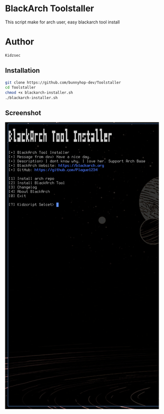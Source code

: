 # BlackArch Toolstaller
This script make for arch user, easy blackarch tool install


# Author

```python
Kidzsec
```

## Installation

```bash
git clone https://github.com/bunnyhop-dev/Toolstaller
cd Toolstaller
chmod +x blackarch-installer.sh
./blackarch-installer.sh
```

## Screenshot
![iloveyou](https://github.com/Plague1234/Toolstaller/blob/main/blackarchtool.jpg?raw=true)

